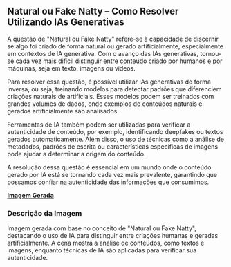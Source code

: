 ## Natural ou Fake Natty – Como Resolver Utilizando IAs Generativas
A questão de "Natural ou Fake Natty" refere-se à capacidade de discernir se algo foi criado de forma natural ou gerado artificialmente, especialmente em contextos de IA generativa. Com o avanço das IAs generativas, tornou-se cada vez mais difícil distinguir entre conteúdo criado por humanos e por máquinas, seja em texto, imagens ou vídeos.

Para resolver essa questão, é possível utilizar IAs generativas de forma inversa, ou seja, treinando modelos para detectar padrões que diferenciem criações naturais de artificiais. Esses modelos podem ser treinados com grandes volumes de dados, onde exemplos de conteúdos naturais e gerados artificialmente são analisados.

Ferramentas de IA também podem ser utilizadas para verificar a autenticidade de conteúdo, por exemplo, identificando deepfakes ou textos gerados automaticamente. Além disso, o uso de técnicas como a análise de metadados, padrões de escrita ou características específicas de imagens pode ajudar a determinar a origem do conteúdo.

A resolução dessa questão é essencial em um mundo onde o conteúdo gerado por IA está se tornando cada vez mais prevalente, garantindo que possamos confiar na autenticidade das informações que consumimos.

**[Imagem Gerada](/inputs/NaturalouFakeNatty–ComoResolverUtilizandoIAsGenerativas.png)**

### Descrição da Imagem
Imagem gerada com base no conceito de "Natural ou Fake Natty", destacando o uso de IA para distinguir entre criações humanas e geradas artificialmente. A cena mostra a análise de conteúdos, como textos e imagens, enquanto técnicas de IA são aplicadas para verificar sua autenticidade.
